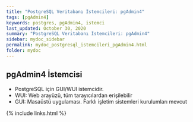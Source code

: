 ```yaml
---
title: "PostgreSQL Veritabanı İstemcileri: pgAdmin4"
tags: [pgAdmin4]
keywords: postgres, pgAdmin4, istemci 
last_updated: October 30, 2020
summary: "PostgreSQL Veritabanı İstemcileri: pgAdmin4"
sidebar: mydoc_sidebar
permalink: mydoc_postgresql_istemcileri_pgAdmin4.html
folder: mydoc
---
```


## pgAdmin4 İstemcisi

* PostgreSQL için GUI/WUI istemcidir.
* WUI: Web arayüzü, tüm tarayıcılardan erişilebilir
* GUI: Masaüstü uygulaması. Farklı işletim sistemleri kurulumları mevcut

{% include links.html %}
